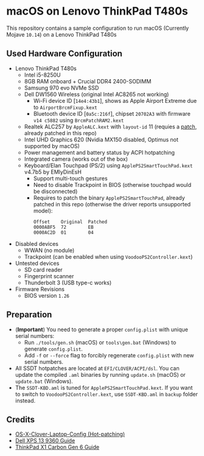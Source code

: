 # macOS on Lenovo ThinkPad T480s

This repository contains a sample configuration to run macOS (Currently Mojave `10.14`) on a Lenovo ThinkPad T480s

## Used Hardware Configuration

- Lenovo ThinkPad T480s
  - Intel i5-8250U
  - 8GB RAM onboard + Crucial DDR4 2400-SODIMM
  - Samsung 970 evo NVMe SSD
  - Dell DW1560 Wireless (original Intel AC8265 not working)
    - Wi-Fi device ID [`14e4:43b1`], shows as Apple Airport Extreme due to `AirportBrcmFixup.kext`
    - Bluetooth device ID [`0a5c:216f`], chipset `20702A3` with firmware `v14 c5882` using `BrcmPatchRAM2.kext`
  - Realtek ALC257 by `AppleALC.kext` with `layout-id` 11 (requies a [patch][alc], already patched in this repo)
  - Intel UHD Graphics 620 (Nvidia MX150 disabled, Optimus not supported by macOS)
  - Power management and battery status by ACPI hotpatching
  - Integrated camera (works out of the box)
  - Keyboard/Elan Touchpad (PS/2) using `ApplePS2SmartTouchPad.kext` v4.7b5 by EMlyDinEsH
    - Support multi-touch gestures
    - Need to disable Trackpoint in BIOS (otherwise touchpad would be disconnected)
    - Requires to patch the binary `ApplePS2SmartTouchPad`, already patched in this repo (otherwise the driver reports unsupported model):
      ```
      Offset    Original  Patched
      0000ABF5  72        EB
      0000AC2D  01        04
      ```
- Disabled devices
  - WWAN (no module)
  - Trackpoint (can be enabled when using `VoodooPS2Controller.kext`)
- Untested devices
  - SD card reader
  - Fingerprint scanner
  - Thunderbolt 3 (USB type-c works)
- Firmware Revisions
  - BIOS version `1.26`

## Preparation

* (**Important**) You need to generate a proper `config.plist` with unique serial numbers:
  - Run `./tools/gen.sh` (macOS) or `tools\gen.bat` (Windows) to generate `config.plist`.
  - Add `-f` or `--force` flag to forcibly regenerate `config.plist` with new serial numbers.
* All SSDT hotpatches are located at `EFI/CLOVER/ACPI/dsl`. You can update the compiled `.aml` binaries by running `update.sh` (macOS) or `update.bat` (Windows).
* The `SSDT-KBD.aml` is tuned for `ApplePS2SmartTouchPad.kext`. If you want to switch to `VoodooPS2Controller.kext`, use `SSDT-KBD.aml` in `backup` folder instead.

## Credits

- [OS-X-Clover-Laptop-Config (Hot-patching)](https://github.com/RehabMan/OS-X-Clover-Laptop-Config)
- [Dell XPS 13 9360 Guide](https://github.com/the-darkvoid/XPS9360-macOS)
- [ThinkPad X1 Carbon Gen 6 Guide](https://github.com/tylernguyen/x1c6-hackintosh)

[alc]: https://github.com/acidanthera/AppleALC/pull/324
[clover]: https://www.tonymacx86.com/threads/guide-booting-the-os-x-installer-on-laptops-with-clover.148093/
[uuid]: https://www.uuidgenerator.net/
[macserial]: https://github.com/acidanthera/macserial
